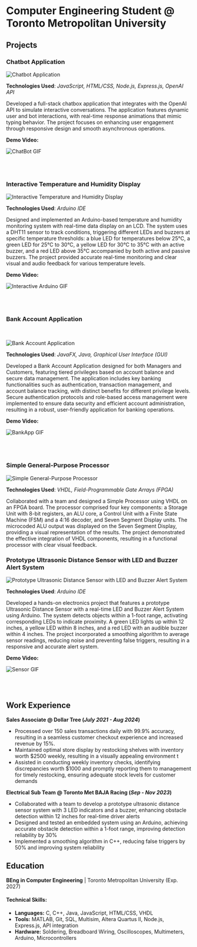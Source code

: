 # Computer Engineering Student @ Toronto Metropolitan University

## Projects

### Chatbot Application

![Chatbot Application](assets/chatbot_image.png)

**Technologies Used**: _JavaScript, HTML/CSS, Node.js, Express.js, OpenAI API_

Developed a full-stack chatbox application that integrates with the OpenAI API to simulate interactive conversations. The application features dynamic user and bot interactions, with real-time response animations that mimic typing behavior. The project focuses on enhancing user engagement through responsive design and smooth asynchronous operations.<br>

**Demo Video:**

![ChatBot GIF](assets/chatboxvid.gif)

 <br>
    <br>
    
### Interactive Temperature and Humidity Display

![Interactive Temperature and Humidity Display](assets/interactive.jfif)

**Technologies Used**: _Arduino IDE_

Designed and implemented an Arduino-based temperature and humidity monitoring system with real-time data display on an LCD. The system uses a DHT11 sensor to track conditions, triggering different LEDs and buzzers at specific temperature thresholds: a blue LED for temperatures below 25°C, a green LED for 25°C to 30°C, a yellow LED for 30°C to 35°C with an active buzzer, and a red LED above 35°C accompanied by both active and passive buzzers. The project provided accurate real-time monitoring and clear visual and audio feedback for various temperature levels. <br>

**Demo Video:**

![Interactive Arduino GIF](assets/Untitled.gif)

 <br>
    <br>
    
### Bank Account Application
<br>

![Bank Account Application](assets/bank_app_image.png)

**Technologies Used**: _JavaFX, Java, Graphical User Interface (GUI)_

Developed a Bank Account Application designed for both Managers and Customers, featuring tiered privileges based on account balance and secure data management. The application includes key banking functionalities such as authentication, transaction management, and account balance tracking, with distinct benefits for different privilege levels. Secure authentication protocols and role-based access management were implemented to ensure data security and efficient account administration, resulting in a robust, user-friendly application for banking operations. <br>

**Demo Video:**

![BankApp GIF](assets/bankappvid.gif)

 <br>
    <br>
    
### Simple General-Purpose Processor

![Simple General-Purpose Processor](assets/processor_image.jfif)

**Technologies Used**: _VHDL, Field-Programmable Gate Arrays (FPGA)_

Collaborated with a team and designed a Simple Processor using VHDL on an FPGA board. The processor comprised four key components: a Storage Unit with 8-bit registers, an ALU core, a Control Unit with a Finite State Machine (FSM) and a 4:16 decoder, and Seven Segment Display units. The microcoded ALU output was displayed on the Seven Segment Display, providing a visual representation of the results. The project demonstrated the effective integration of VHDL components, resulting in a functional processor with clear visual feedback.

### Prototype Ultrasonic Distance Sensor with LED and Buzzer Alert System

![Prototype Ultrasonic Distance Sensor with LED and Buzzer Alert System](assets/ultrasensor.jfif)

**Technologies Used**: _Arduino IDE_

Developed a hands-on electronics project that features a prototype Ultrasonic Distance Sensor with a real-time LED and Buzzer Alert System using Arduino. The system detects objects within a 1-foot range, activating corresponding LEDs to indicate proximity. A green LED lights up within 12 inches, a yellow LED within 8 inches, and a red LED with an audible buzzer within 4 inches. The project incorporated a smoothing algorithm to average sensor readings, reducing noise and preventing false triggers, resulting in a responsive and accurate alert system. <br>

**Demo Video:**

![Sensor GIF](assets/sensorvid.gif)

 <br>
    <br>
    
## Work Experience
**Sales Associate @ Dollar Tree (_July 2021 - Aug 2024_)**
- Processed over 150 sales transactions daily with 99.9% accuracy, resulting in a seamless customer checkout experience and increased revenue by 15%.
- Maintained optimal store display by restocking shelves with inventory worth $2500 weekly, resulting in a visually appealing environment t
- Assisted in conducting weekly inventory checks, identifying discrepancies worth $1000 and promptly reporting them to management for timely restocking, ensuring adequate stock levels for customer demands

**Electrical Sub Team @ Toronto Met BAJA Racing (_Sep - Nov 2023_)**
- Collaborated with a team to develop a prototype ultrasonic distance sensor system with 3 LED indicators and a buzzer, enhancing obstacle detection within 12 inches for real-time driver alerts
- Designed and tested an embedded system using an Arduino, achieving accurate obstacle detection within a 1-foot range, improving detection reliability by 30%
- Implemented a smoothing algorithm in C++, reducing false triggers by 50% and improving system reliability


## Education
**BEng in Computer Engineering** | Toronto Metropolitan University (Exp. 2027) 

#### Technical Skills: 
- **Languages:** C, C++, Java, JavaScript, HTML/CSS, VHDL 
- **Tools:** MATLAB, Git, SQL, Multisim, Altera Quartus II, Node.js, Express.js, API integration
- **Hardware:** Soldering, Breadboard Wiring, Oscilloscopes, Multimeters, Arduino, Microcontrollers






